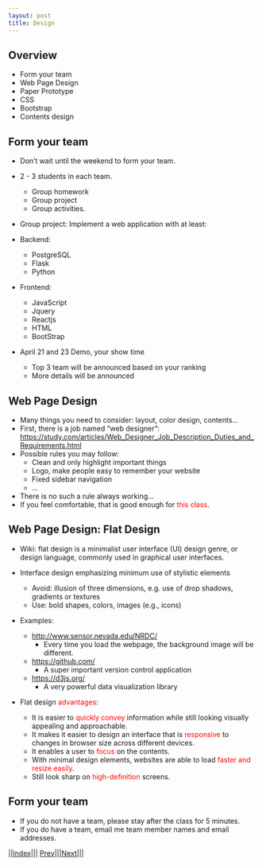 ```yaml
---
layout: post
title: Design
---
```


## Overview
* Form your team
* Web Page Design
* Paper Prototype
* CSS
* Bootstrap
* Contents design

## Form your team
* Don’t wait until the weekend to form your team.
* 2 - 3 students in each team.
  * Group homework
  * Group project
  * Group activities.
  
* Group project: Implement a web application with at least:
* Backend:
  * PostgreSQL
  * Flask
  * Python
* Frontend:
  * JavaScript
  * Jquery
  * Reactjs
  * HTML
  * BootStrap
* April 21 and 23 Demo, your show time
  * Top 3 team will be announced based on your ranking
  * More details will be announced

## Web Page Design
* Many things you need to consider: layout, color design, contents… 
* First, there is a job named “web designer”: https://study.com/articles/Web_Designer_Job_Description_Duties_and_Requirements.html
* Possible rules you may follow:
  * Clean and only highlight important things
  * Logo, make people easy to remember your website
  * Fixed sidebar navigation
  * …
* There is no such a rule always working…
* If you feel comfortable, that is good enough for <font color=red>this class</font>.

## Web Page Design: Flat Design
* Wiki: flat design is a minimalist user interface (UI) design genre, or design language, commonly used in graphical user interfaces.
* Interface design emphasizing minimum use of stylistic elements
  * Avoid: illusion of three dimensions, e.g. use of drop shadows, gradients or textures
  * Use: bold shapes, colors, images (e.g., icons)

* Examples: 
  * <http://www.sensor.nevada.edu/NRDC/>
    * Every time you load the webpage, the background image will be different.
  * <https://github.com/>
    * A super important version control application
  * <https://d3js.org/>
    * A very powerful data visualization library

* Flat design <font color=red>advantages</font>:
  * It is easier to <font color=red>quickly convey</font> information while still looking visually appealing and approachable. 
  * It makes it easier to design an interface that is <font color=red>responsive</font> to changes in browser size across different devices. 
  * It enables a user to <font color=red>focus</font> on the contents.
  * With minimal design elements, websites are able to load <font color=red>faster and resize easily</font>.
  * Still look sharp on <font color=red>high-definition</font> screens.
 
## Form your team
* If you do not have a team, please stay after the class for 5 minutes.
* If you do have a team, email me team member names and email addresses.


||[Index](../../../)||| [Prev](../)|||[Next](file2)|||






